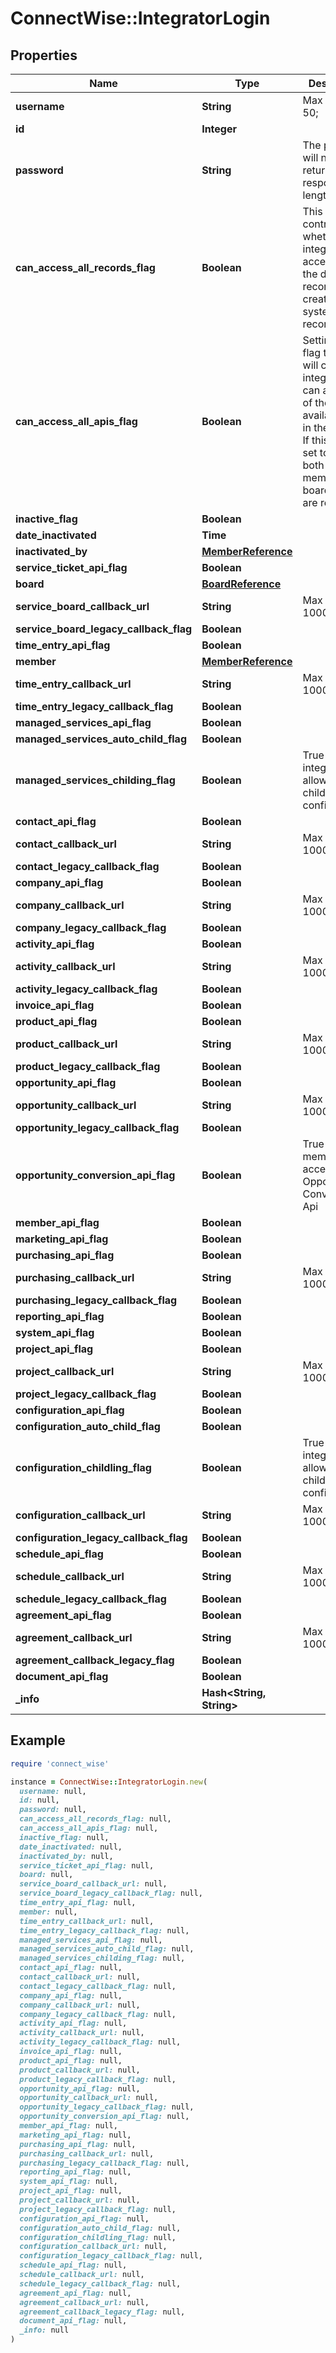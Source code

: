 # ConnectWise::IntegratorLogin

## Properties

| Name | Type | Description | Notes |
| ---- | ---- | ----------- | ----- |
| **username** | **String** |  Max length: 50; |  |
| **id** | **Integer** |  | [optional] |
| **password** | **String** | The password will never be returned in response Max length: 50; | [optional] |
| **can_access_all_records_flag** | **Boolean** | This flag controls whether the integrator can access only the db records it created, or all system records | [optional] |
| **can_access_all_apis_flag** | **Boolean** | Setting this flag to true will create an integrator that can access all of the available apis in the system.             If this field is set to true, both the member and board fields are required. | [optional] |
| **inactive_flag** | **Boolean** |  | [optional] |
| **date_inactivated** | **Time** |  | [optional] |
| **inactivated_by** | [**MemberReference**](MemberReference.md) |  | [optional] |
| **service_ticket_api_flag** | **Boolean** |  | [optional] |
| **board** | [**BoardReference**](BoardReference.md) |  | [optional] |
| **service_board_callback_url** | **String** |  Max length: 1000; | [optional] |
| **service_board_legacy_callback_flag** | **Boolean** |  | [optional] |
| **time_entry_api_flag** | **Boolean** |  | [optional] |
| **member** | [**MemberReference**](MemberReference.md) |  | [optional] |
| **time_entry_callback_url** | **String** |  Max length: 1000; | [optional] |
| **time_entry_legacy_callback_flag** | **Boolean** |  | [optional] |
| **managed_services_api_flag** | **Boolean** |  | [optional] |
| **managed_services_auto_child_flag** | **Boolean** |  | [optional] |
| **managed_services_childing_flag** | **Boolean** | True if integrator is allowed to child configurations | [optional] |
| **contact_api_flag** | **Boolean** |  | [optional] |
| **contact_callback_url** | **String** |  Max length: 1000; | [optional] |
| **contact_legacy_callback_flag** | **Boolean** |  | [optional] |
| **company_api_flag** | **Boolean** |  | [optional] |
| **company_callback_url** | **String** |  Max length: 1000; | [optional] |
| **company_legacy_callback_flag** | **Boolean** |  | [optional] |
| **activity_api_flag** | **Boolean** |  | [optional] |
| **activity_callback_url** | **String** |  Max length: 1000; | [optional] |
| **activity_legacy_callback_flag** | **Boolean** |  | [optional] |
| **invoice_api_flag** | **Boolean** |  | [optional] |
| **product_api_flag** | **Boolean** |  | [optional] |
| **product_callback_url** | **String** |  Max length: 1000; | [optional] |
| **product_legacy_callback_flag** | **Boolean** |  | [optional] |
| **opportunity_api_flag** | **Boolean** |  | [optional] |
| **opportunity_callback_url** | **String** |  Max length: 1000; | [optional] |
| **opportunity_legacy_callback_flag** | **Boolean** |  | [optional] |
| **opportunity_conversion_api_flag** | **Boolean** | True if the member has access to the Opportunity Conversion Api | [optional] |
| **member_api_flag** | **Boolean** |  | [optional] |
| **marketing_api_flag** | **Boolean** |  | [optional] |
| **purchasing_api_flag** | **Boolean** |  | [optional] |
| **purchasing_callback_url** | **String** |  Max length: 1000; | [optional] |
| **purchasing_legacy_callback_flag** | **Boolean** |  | [optional] |
| **reporting_api_flag** | **Boolean** |  | [optional] |
| **system_api_flag** | **Boolean** |  | [optional] |
| **project_api_flag** | **Boolean** |  | [optional] |
| **project_callback_url** | **String** |  Max length: 1000; | [optional] |
| **project_legacy_callback_flag** | **Boolean** |  | [optional] |
| **configuration_api_flag** | **Boolean** |  | [optional] |
| **configuration_auto_child_flag** | **Boolean** |  | [optional] |
| **configuration_childling_flag** | **Boolean** | True if integrator is allowed to child configurations | [optional] |
| **configuration_callback_url** | **String** |  Max length: 1000; | [optional] |
| **configuration_legacy_callback_flag** | **Boolean** |  | [optional] |
| **schedule_api_flag** | **Boolean** |  | [optional] |
| **schedule_callback_url** | **String** |  Max length: 1000; | [optional] |
| **schedule_legacy_callback_flag** | **Boolean** |  | [optional] |
| **agreement_api_flag** | **Boolean** |  | [optional] |
| **agreement_callback_url** | **String** |  Max length: 1000; | [optional] |
| **agreement_callback_legacy_flag** | **Boolean** |  | [optional] |
| **document_api_flag** | **Boolean** |  | [optional] |
| **_info** | **Hash&lt;String, String&gt;** |  | [optional] |

## Example

```ruby
require 'connect_wise'

instance = ConnectWise::IntegratorLogin.new(
  username: null,
  id: null,
  password: null,
  can_access_all_records_flag: null,
  can_access_all_apis_flag: null,
  inactive_flag: null,
  date_inactivated: null,
  inactivated_by: null,
  service_ticket_api_flag: null,
  board: null,
  service_board_callback_url: null,
  service_board_legacy_callback_flag: null,
  time_entry_api_flag: null,
  member: null,
  time_entry_callback_url: null,
  time_entry_legacy_callback_flag: null,
  managed_services_api_flag: null,
  managed_services_auto_child_flag: null,
  managed_services_childing_flag: null,
  contact_api_flag: null,
  contact_callback_url: null,
  contact_legacy_callback_flag: null,
  company_api_flag: null,
  company_callback_url: null,
  company_legacy_callback_flag: null,
  activity_api_flag: null,
  activity_callback_url: null,
  activity_legacy_callback_flag: null,
  invoice_api_flag: null,
  product_api_flag: null,
  product_callback_url: null,
  product_legacy_callback_flag: null,
  opportunity_api_flag: null,
  opportunity_callback_url: null,
  opportunity_legacy_callback_flag: null,
  opportunity_conversion_api_flag: null,
  member_api_flag: null,
  marketing_api_flag: null,
  purchasing_api_flag: null,
  purchasing_callback_url: null,
  purchasing_legacy_callback_flag: null,
  reporting_api_flag: null,
  system_api_flag: null,
  project_api_flag: null,
  project_callback_url: null,
  project_legacy_callback_flag: null,
  configuration_api_flag: null,
  configuration_auto_child_flag: null,
  configuration_childling_flag: null,
  configuration_callback_url: null,
  configuration_legacy_callback_flag: null,
  schedule_api_flag: null,
  schedule_callback_url: null,
  schedule_legacy_callback_flag: null,
  agreement_api_flag: null,
  agreement_callback_url: null,
  agreement_callback_legacy_flag: null,
  document_api_flag: null,
  _info: null
)
```

